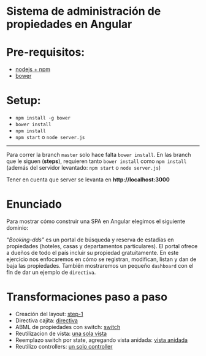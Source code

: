 # Sistema de administración de propiedades en Angular

# Pre-requisitos:
- [nodejs + npm](https://nodejs.org/en/download/)
- [bower](https://bower.io/)

# Setup:
- `npm install -g bower`
- `bower install`
- `npm install`
- `npm start` o `node server.js`

---

Para correr la branch `master` solo hace falta `bower install`. 
En las branch que le siguen (**steps**), requieren tanto `bower install` como `npm install` (además del servidor levantado: `npm start` o `node server.js`)

Tener en cuenta que server se levanta en **http://localhost:3000**

# Enunciado
Para mostrar cómo construir una SPA en Angular elegimos el siguiente dominio:

*“Booking-dds”* es un portal de búsqueda y reserva de estadías en propiedades (hoteles, casas y departamentos particulares). El portal ofrece a dueños de todo el país incluir su propiedad gratuitamente.
En este ejercicio nos enfocaremos en cómo se registran, modifican, listan y dan de baja las propiedades.
También mostraremos un pequeño `dashboard` con el fin de dar un ejemplo de `directiva`.

# Transformaciones paso a paso
- Creación del layout: [step-1](https://github.com/uqbar-project/eg-propiedades-angular/commit/f99b8789ee5e899821aef6a0ca9b242bed762520)
- Directiva cajita: [directiva](https://github.com/uqbar-project/eg-propiedades-angular/commit/75f123a556cf1a295f370e20d9a5150225f11279)
- ABML de propiedades con switch: [switch](https://github.com/uqbar-project/eg-propiedades-angular/commit/d9131c0ad70e95d23b6866a67c7d6e03fbfb9f35)
- Reutilizacion de vista: [una sola vista](https://github.com/uqbar-project/eg-propiedades-angular/commit/a586da721039db3a4d6abf7e4c007f86bbe8fdf6)
- Reemplazo switch por state, agregando vista anidada: [vista anidada](https://github.com/uqbar-project/eg-propiedades-angular/commit/48eb0df000066cfa82d83fb9e84021198e27d4f6)
- Reutilizo controllers: [un solo controller](https://github.com/uqbar-project/eg-propiedades-angular/commit/7ea972899e124d12dd9d609110934210136205d4)
